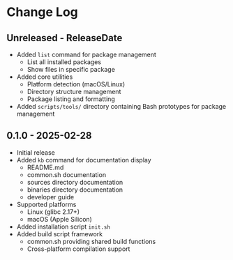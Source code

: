# Change Log

## Unreleased - ReleaseDate

- Added `list` command for package management
  - List all installed packages
  - Show files in specific package
- Added core utilities
  - Platform detection (macOS/Linux)
  - Directory structure management
  - Package listing and formatting
- Added `scripts/tools/` directory containing Bash prototypes for package management

## 0.1.0 - 2025-02-28

- Initial release
- Added `kb` command for documentation display
  - README.md
  - common.sh documentation
  - sources directory documentation
  - binaries directory documentation
  - developer guide
- Supported platforms
  - Linux (glibc 2.17+)
  - macOS (Apple Silicon)
- Added installation script `init.sh`
- Added build script framework
  - common.sh providing shared build functions
  - Cross-platform compilation support
